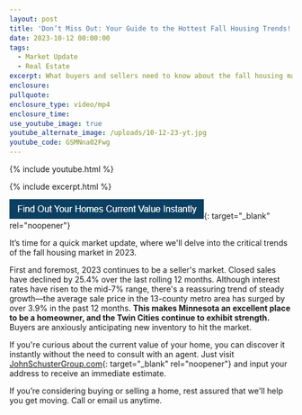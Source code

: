 ```yaml
---
layout: post
title: 'Don’t Miss Out: Your Guide to the Hottest Fall Housing Trends!'
date: 2023-10-12 00:00:00
tags:
  - Market Update
  - Real Estate
excerpt: What buyers and sellers need to know about the fall housing market.
enclosure:
pullquote:
enclosure_type: video/mp4
enclosure_time:
use_youtube_image: true
youtube_alternate_image: /uploads/10-12-23-yt.jpg
youtube_code: GSMNna02Fwg
---
```

{% include youtube.html %}

{% include excerpt.html %}

[![](/uploads/capture-1.PNG)](https://johnschustergroup.hifello.com/lp/0e8edd4e-bf94-4c4c-b34d-d94485d77369){: target="_blank" rel="noopener"}

It’s time for a quick market update, where we'll delve into the critical trends of the fall housing market in 2023.

First and foremost, 2023 continues to be a seller's market. Closed sales have declined by 25.4% over the last rolling 12 months. Although interest rates have risen to the mid-7% range, there's a reassuring trend of steady growth—the average sale price in the 13-county metro area has surged by over 3.9% in the past 12 months. **This makes Minnesota an excellent place to be a homeowner, and the Twin Cities continue to exhibit strength.** Buyers are anxiously anticipating new inventory to hit the market.

If you're curious about the current value of your home, you can discover it instantly without the need to consult with an agent. Just visit [JohnSchusterGroup.com](https://www.johnschustergroup.com/){: target="_blank" rel="noopener"}&nbsp;and input your address to receive an immediate estimate.&nbsp;

If you’re considering buying or selling a home, rest assured that we'll help you get moving. Call or email us anytime.